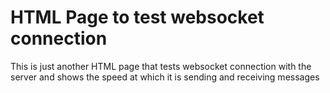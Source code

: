 # HTML Page to test websocket connection

This is just another HTML page that tests websocket connection with the server and shows the speed at which it is sending and receiving messages

